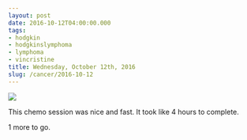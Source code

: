 ```yaml
---
layout: post
date: 2016-10-12T04:00:00.000
tags:
- hodgkin
- hodgkinslymphoma
- lymphoma
- vincristine
title: Wednesday, October 12th, 2016
slug: /cancer/2016-10-12
---
```

![](https://64.media.tumblr.com/717580ca4c7152e3c61190592bf7f8c2/tumblr_of0saeuiLu1vsn3evo1_1280.jpg)

This chemo session was nice and fast. It took like 4 hours to complete.

1 more to go.